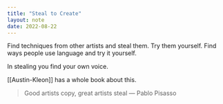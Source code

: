 ```yaml
---
title: "Steal to Create"
layout: note
date: 2022-08-22
---
```


Find techniques from other artists and steal them. Try them yourself. Find ways people use language and try it yourself.

In stealing you find your own voice.

[[Austin-Kleon]] has a whole book about this.

> Good artists copy, great artists steal
> — Pablo Pisasso
